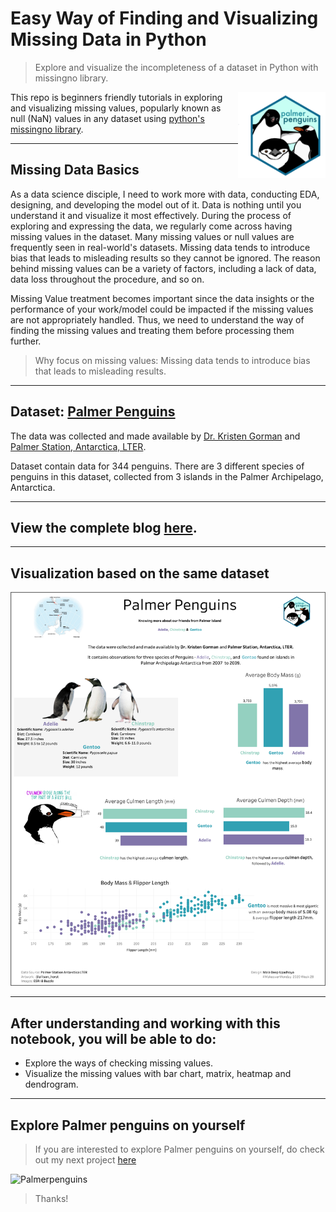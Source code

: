 # Easy Way of Finding and Visualizing Missing Data in Python

> Explore and visualize the incompleteness of a dataset in Python with missingno library.

<a href='https://allisonhorst.github.io/palmerpenguins'><img src='images/palmerpenguin.png' align="right" height="138.5" /></a>

This repo is beginners friendly tutorials in exploring and visualizing missing values, popularly known as null (NaN)  values in any dataset using [python's missingno library](https://github.com/ResidentMario/missingno).

***

## Missing Data Basics
As a data science disciple, I need to work more with data, conducting EDA, designing, and developing the model out of it. Data is nothing until you understand it and visualize it most effectively. During the process of exploring and expressing the data, we regularly come across having missing values in the dataset. Many missing values or null values are frequently seen in real-world's datasets. Missing data tends to introduce bias that leads to misleading results so they cannot be ignored. The reason behind missing values can be a variety of factors, including a lack of data, data loss throughout the procedure, and so on.

Missing Value treatment becomes important since the data insights or the performance of your work/model could be impacted if the missing values are not appropriately handled. Thus, we need to understand the way of finding the missing values and treating them before processing them further.


> Why focus on missing values: Missing data tends to introduce bias that leads to misleading results.

***

## Dataset: [Palmer Penguins](https://github.com/allisonhorst/palmerpenguins)

The data was collected and made available by [Dr. Kristen Gorman](https://www.uaf.edu/cfos/people/faculty/detail/kristen-gorman.php) and [Palmer Station, Antarctica, LTER](https://pal.lternet.edu). 

Dataset contain data for 344 penguins. There are 3 different species of penguins in this dataset, collected from 3 islands in the Palmer Archipelago, Antarctica.

***

## View the complete blog [here](https://medium.datadriveninvestor.com/easy-way-of-finding-and-visualizing-missing-data-in-python-bf5e3f622dc5).

***

## Visualization based on the same dataset

<a href='https://public.tableau.com/app/profile/maladeep/viz/Penguin_15948704770880/PalmerPenguins'><img src='images/Palmer-Penguins.png'  /></a>



***

## After understanding and working with this notebook, you will be able to do:

* Explore the ways of checking missing values.
* Visualize the missing values with bar chart, matrix, heatmap and dendrogram.

***

## Explore Palmer penguins on yourself
> If you are interested to explore Palmer penguins on yourself, do check out my next project [here](https://github.com/maladeep/palmerpenguins-streamlit-eda)



![Palmerpenguins](https://user-images.githubusercontent.com/25213850/87749976-de726d00-c819-11ea-950c-a9bda29d4d3b.gif)


> Thanks!
